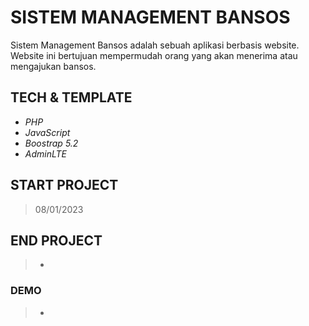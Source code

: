 # SISTEM MANAGEMENT BANSOS
  Sistem Management Bansos adalah sebuah aplikasi berbasis website. Website ini bertujuan mempermudah orang yang akan menerima atau mengajukan bansos.
## TECH & TEMPLATE
 - *PHP*
 - *JavaScript*
 - *Boostrap 5.2*
 - *AdminLTE*

## START PROJECT
  > 08/01/2023
## END PROJECT
  > -
  
### DEMO 
  > -
